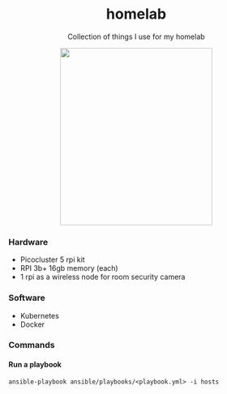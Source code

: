 <div align="center">

# homelab
Collection of things I use for my homelab

<img src="https://github.com/vladdoster/homelab/blob/master/cluster.jpg" data-canonical-src="https://github.com/vladdoster/homelab/blob/master/cluster.jpg" width="300" height="350" />

</div>

### Hardware

- Picocluster 5 rpi kit
- RPI 3b+ 16gb memory (each)
- 1 rpi as a wireless node for room security camera

### Software
- Kubernetes
- Docker

### Commands
#### Run a playbook
```
ansible-playbook ansible/playbooks/<playbook.yml> -i hosts
```

